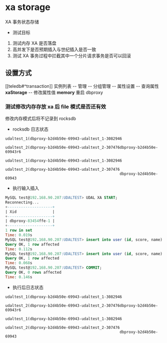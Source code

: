 # xa storage
XA 事务状态存储

- 测试目标
1. 测试内存 XA 是否落盘
2. 高并发下是否预期插入与世纪插入是否一致
3. 测试 XA 事务过程中拦截其中一个分片请求事务是否可以回滚


## 设置方式
[[teledb#^transaction]]
实例列表 -- 管理 -- 分组管理 -- 属性设置 -- 查询属性**xaStorage** -- 修改属性值 **memory**
重启 dbproxy

### 测试修改内存存放 xa 后 file 模式是否还有效
修改内存模式后将不记录到 rocksdb 
- rocksdb 日志状态
```shell
udaltest_1(dbproxy-b2d4b50e-69943-udaltest_1-3082946

udaltest_2(dbproxy-b2d4b50e-69943-udaltest_2-307476dbproxy-b2d4b50e-69943r6

udaltest_1(dbproxy-b2d4b50e-69943-udaltest_1-3082946

udaltest_2(dbproxy-b2d4b50e-69943-udaltest_2-307476
                                                   dbproxy-b2d4b50e-69943
```
- 执行输入插入
```sql
MySQL test@192.168.90.207:UDALTEST> UDAL XA START;
Reconnecting...
+--------------------+
| Xid                |
+--------------------+
| dbproxy-83454ffe-1 |
+--------------------+
1 row in set
Time: 0.019s
MySQL test@192.168.90.207:UDALTEST> insert into user (id, score, name) values(908768, RAND() * 100, 'test1');
Query OK, 1 row affected
Time: 0.112s
MySQL test@192.168.90.207:UDALTEST> insert into user (id, score, name) values(908769, RAND() * 100, 'test1');
Query OK, 1 row affected
Time: 0.068s
MySQL test@192.168.90.207:UDALTEST> COMMIT;
Query OK, 0 rows affected
Time: 0.146s
```

- 执行后日志状态
```shell
udaltest_1(dbproxy-b2d4b50e-69943-udaltest_1-3082946

udaltest_2(dbproxy-b2d4b50e-69943-udaltest_2-307476dbproxy-b2d4b50e-69943r6

udaltest_1(dbproxy-b2d4b50e-69943-udaltest_1-3082946

udaltest_2(dbproxy-b2d4b50e-69943-udaltest_2-307476
                                                   dbproxy-b2d4b50e-69943
```
